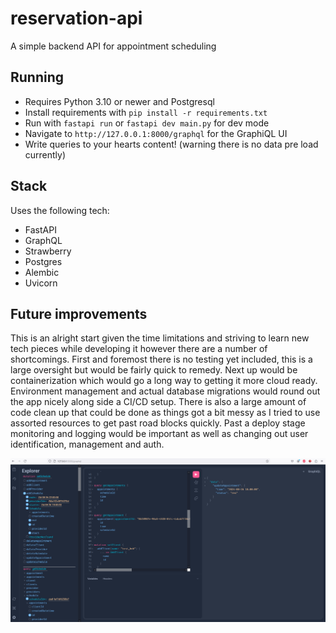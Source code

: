 # reservation-api
A simple backend API for appointment scheduling

## Running

- Requires Python 3.10 or newer and Postgresql
- Install requirements with `pip install -r requirements.txt`
- Run with `fastapi run` or `fastapi dev main.py` for dev mode
- Navigate to `http://127.0.0.1:8000/graphql` for the GraphiQL UI
- Write queries to your hearts content! (warning there is no data pre load currently)

## Stack

Uses the following tech:
- FastAPI
- GraphQL
- Strawberry
- Postgres
- Alembic
- Uvicorn

## Future improvements

This is an alright start given the time limitations and striving to learn new tech pieces while developing it however there are a number of shortcomings. First and foremost there is no testing yet included, this is a large oversight but would be fairly quick to remedy. Next up would be containerization which would go a long way to getting it more cloud ready. Environment management and actual database migrations would round out the app nicely along side a CI/CD setup. There is also a large amount of code clean up that could be done as things got a bit messy as I tried to use assorted resources to get past road blocks quickly. Past a deploy stage monitoring and logging would be important as well as changing out user identification, management and auth.

![API sample](strawberry.png)
